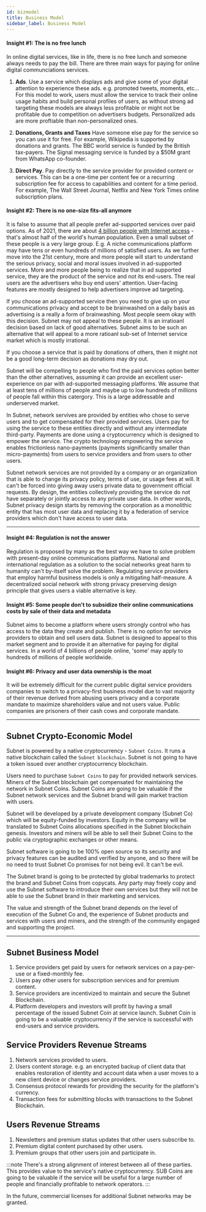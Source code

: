 ```yaml
---
id: bizmodel
title: Business Model
sidebar_label: Business Model
---
```



#### Insight #1: The is no free lunch
In online digital services, like in life, there is no free lunch and someone always needs to pay the bill. There are three main ways for paying for online digital communciations services.

1. **Ads**. Use a service which displays ads and give some of your digital attention to experience these ads. e.g. promoted tweets, moments, etc... For this model to work, users must allow the service to track their online usage habits and build personal profiles of users, as without strong ad targeting these models are always less profitable or might not be profitable due to competition on advertisers budgets. Personalized ads are more proftiable than non-personalized ones.

2. **Donations, Grants and Taxes** Have someone else pay for the service so you can use it for free. For example, Wikipedia is supported by donations and grants. The BBC world service is funded by the British tax-payers. The Signal messaging service is funded by a $50M grant from WhatsApp co-founder.

3. **Direct Pay**. Pay directly to the service provider for provided content or services. This can be a one-time per content fee or a recurring subscription fee for access to capabilities and content for a time period. For example, The Wall Street Journal, Netflix and New York Times online subscription plans.

#### Insight #2: There is no one-size fits-all anymore
It is false to assume that all people prefer ad-supported services over paid options. As of 2021, there are about [4 billion people with Internet access](https://en.wikipedia.org/wiki/Global_Internet_usage) - that's almost half of the world's human population. Even a small subset of these people is a very large group. E.g. A niche communications platform may have tens or even hundreds of millions of satisfied users. As we further move into the 21st century, more and more people will start to understand the serious privacy, social and moral issues involved in ad-supported services. More and more people being to realize that in ad supported service, they are the product of the service and not its end-users. The real users are the advertisers who buy end users' attention. User-facing features are mostly designed to help advertisers improve ad targeting.

If you choose an ad-supported service then you need to give up on your communications privacy and accept to be brainwashed on a daily basis as advertising is a really a form of brainwashing. Most people seem okay with this decision. Subnet may not appeal to these people. It is an irratioanl decision based on lack of good alternatives. Subnet aims to be such an alternative that will appeal to a more ratioanl sub-set of Internet service market which is mostly irrational.

If you choose a service that is paid by donations of others, then it might not be a good long-term decision as donations may dry out.

Subnet will be compelling to people who find the paid services option better than the other alternatives, assuming it can provide an excellent user-experience on par with ad-supported messaging platforms. We assume that at least tens of millions of people and maybe up to low hundreds of millions of people fall within this catergory. This is a large addressable and underserved market.

In Subnet, network servives are provided by entities who chose to serve users and to get compensated for their provided services. Users pay for using the service to these entities directly and without any intermediate third-party. Payments are done using a cryptocurrency which is designed to empower the service. The crypto technology empowering the service enables frictionless nano-payments (payments significantly smaller than micro-payments) from users to service providers and from users to other users.

Subnet network services are not provided by a company or an organization that is able to change its privacy policy, terms of use, or usage fees at will. It can't be forced into giving away users private data to government official requests. By design, the entities collectively providing the service do not have separately or jointly access to any private user data. In other words, Subnet privacy design starts by removing the corporation as a monolithic entity that has most user data and replacing it by a federation of service providers which don't have access to user data.

---

#### Insight #4: Regulation is not the answer
Regulation is proposed by many as the best way we have to solve problem with present-day online communications platforms. National and international regulation as a solution to the social networks great harm to humanity can't by-itself solve the problem. Regulating service providers that employ harmful business models is only a mitigating half-measure. A decentralized social network with strong privacy preserving design principle that gives users a viable alternative is key.

#### Insight #5: Some people don't to subsidize their online communications costs by sale of their data and metadata

Subnet aims to become a platform where users strongly control who has access to the data they create and publish. There is no option for service providers to obtain and sell users data. Subnet is designed to appeal to this market segment and to provide it an alternative for paying for digital services. In a world of 4 billions of people online, 'some' may apply to hundreds of millions of people worldwide.

#### Insight #6: Privacy and user data ownership is the moat
It will be extremely difficult for the current public digital service providers companies to switch to a privacy-first business model due to vast majority of their revenue derived from abusing users privacy and a corporate mandate to maximize shareholders value and not users value. Public companies are prisoners of their cash cows and corporate mandate.

---

## Subnet Crypto-Economic Model

Subnet is powered by a native cryptocurrency - `Subnet Coins`. It runs a native blockchain called the `Subnet blockchain`. Subnet is not going to have a token issued over another cryptocurrency blockchain.

Users need to purchase `Subnet Coins` to pay for provided network services. Miners of the Subnet blockchain get compensated for maintaining the network in Subnet Coins.  Subnet Coins are going to be valuable if the Subnet network services and the Subnet brand will gain market traction with users.

Subnet will be developed by a private development company (Subnet Co) which will be equity-funded by  investors. Equity in the company will be translated to Subnet Coins allocations specified in the Subnet blockchain genesis. Investors and miners will be able to sell their Subnet Coins to the public via cryptographic exchanges or other means.

Subnet software is going to be 100% open source so its security and privacy features can be audited and verified by anyone, and so there will be no need to trust Subnet Co promises for not being evil. It can't be evil.

The Subnet brand is going to be protected by global trademarks to protect the brand and Subnet Coins from copycats. Any party may freely copy and use the Subnet software to introduce their own services but they will not be able to use the Subnet brand in their marketing and services.

The value and strength of the Subnet brand depends on the level of execution of the Subnet Co and, the experience of Subnet products and services with users and miners, and the strength of the community engaged and supporting the project.

---

## Subnet Business Model

1. Service providers get paid by users for network services on a pay-per-use or a fixed-monthly fee.
2. Users pay other users for subscription services and for premium content.
3. Service providers are incentivized to maintain and secure the Subnet Blockchain.
4. Platform developers and investors will profit by having a small percentage of the issued Subnet Coin at service launch. Subnet Coin is going to be a valuable cryptocurrency if the service is successful with end-users and service providers.

## Service Providers Revenue Streams
1. Network services provided to users.
2. Users content storage. e.g. an encrypted backup of client data that enables restoration of identity and account data when a user moves to a new client device or changes service providers.
3. Consensus protocol rewards for providing the security for the platform's currency.
4. Transaction fees for submitting blocks with transactions to the Subnet Blockchain.

## Users Revenue Streams
1. Newsletters and premium status updates that other users subscribe to.
2. Premium digital content purchased by other users.
3. Premium groups that other users join and participate in.


:::note
There's a strong alignment of interest between all of these parties. This provides value to the service's native cryptocurrency. SUB Coins are going to be valuable if the service will be useful for a large number of people and financially profitable to network operators.
:::

In the future, commercial licenses for additional Subnet networks may be granted.
